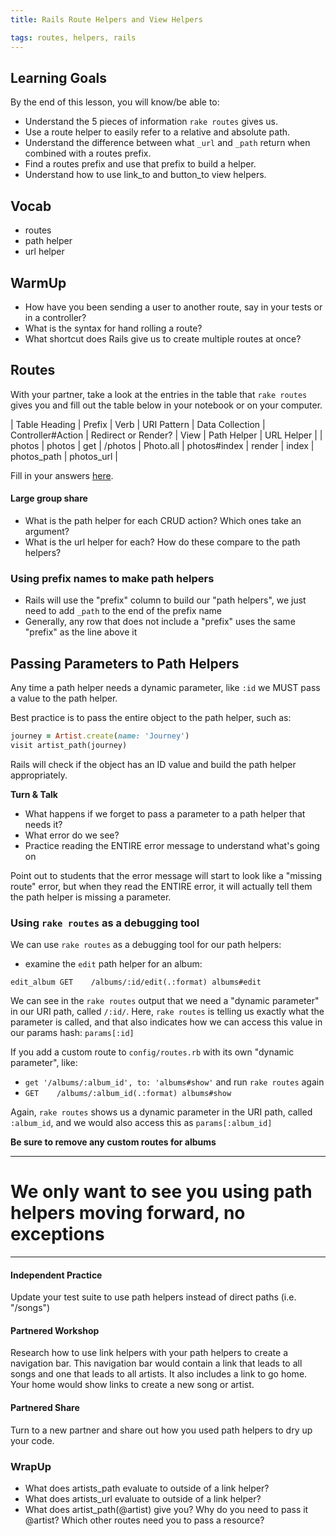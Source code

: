 ```yaml
---
title: Rails Route Helpers and View Helpers

tags: routes, helpers, rails
---
```


##  Learning Goals

By the end of this lesson, you will know/be able to:

* Understand the 5 pieces of information `rake routes` gives us.
* Use a route helper to easily refer to a relative and absolute path.
* Understand the difference between what `_url` and `_path` return when combined with a routes prefix.
* Find a routes prefix and use that prefix to build a helper.
* Understand how to use link_to and button_to view helpers.

## Vocab

* routes
* path helper
* url helper

## WarmUp

* How have you been sending a user to another route, say in your tests or in a controller?
* What is the syntax for hand rolling a route?
* What shortcut does Rails give us to create multiple routes at once?

## Routes

With your partner, take a look at the entries in the table that `rake routes` gives you and fill out the table below in your notebook or on your computer.

| Table Heading | Prefix | Verb | URI Pattern | Data Collection | Controller#Action | Redirect or Render? | View | Path Helper | URL Helper |
| photos | photos | get | /photos | Photo.all | photos#index | render | index | photos_path | photos_url |

Fill in your answers [here](https://docs.google.com/spreadsheets/d/1AGjUE49UJajPEQHvh3plKjaem5RAGvuv5SNjZzvjD9U/edit#gid=0).

#### Large group share

* What is the path helper for each CRUD action? Which ones take an argument?
* What is the url helper for each? How do these compare to the path helpers?

### Using prefix names to make path helpers

- Rails will use the "prefix" column to build our "path helpers", we just need to add `_path` to the end of the prefix name
- Generally, any row that does not include a "prefix" uses the same "prefix" as the line above it


## Passing Parameters to Path Helpers

Any time a path helper needs a dynamic parameter, like `:id` we MUST pass a value to the path helper.

Best practice is to pass the entire object to the path helper, such as:

```ruby
journey = Artist.create(name: 'Journey')
visit artist_path(journey)
```

Rails will check if the object has an ID value and build the path helper appropriately.

**Turn & Talk**

- What happens if we forget to pass a parameter to a path helper that needs it?
- What error do we see?
- Practice reading the ENTIRE error message to understand what's going on

Point out to students that the error message will start to look like a "missing route" error, but when they read the ENTIRE error, it will actually tell them the path helper is missing a parameter.


### Using `rake routes` as a debugging tool

We can use `rake routes` as a debugging tool for our path helpers:

- examine the `edit` path helper for an album:

`edit_album GET    /albums/:id/edit(.:format) albums#edit`

We can see in the `rake routes` output that we need a "dynamic parameter" in our URI path, called `/:id/`. Here, `rake routes` is telling us exactly what the parameter is called, and that also indicates how we can access this value in our params hash: `params[:id]`

If you add a custom route to `config/routes.rb` with its own "dynamic parameter", like:
- `get '/albums/:album_id', to: 'albums#show'`
and run `rake routes` again
- `GET    /albums/:album_id(.:format) albums#show`

Again, `rake routes` shows us a dynamic parameter in the URI path, called `:album_id`, and we would also access this as `params[:album_id]`

**Be sure to remove any custom routes for albums**

---

# We only want to see you using path helpers moving forward, no exceptions

---

#### Independent Practice

Update your test suite to use path helpers instead of direct paths (i.e. "/songs")

#### Partnered Workshop

Research how to use link helpers with your path helpers to create a navigation bar. This navigation bar would contain a link that leads to all songs and one that leads to all artists. It also includes a link to go home. Your home would show links to create a new song or artist.

#### Partnered Share

Turn to a new partner and share out how you used path helpers to dry up your code.

### WrapUp

* What does artists_path evaluate to outside of a link helper?
* What does artists_url evaluate to outside of a link helper?
* What does artist_path(@artist) give you? Why do you need to pass it @artist? Which other routes need you to pass a resource?
